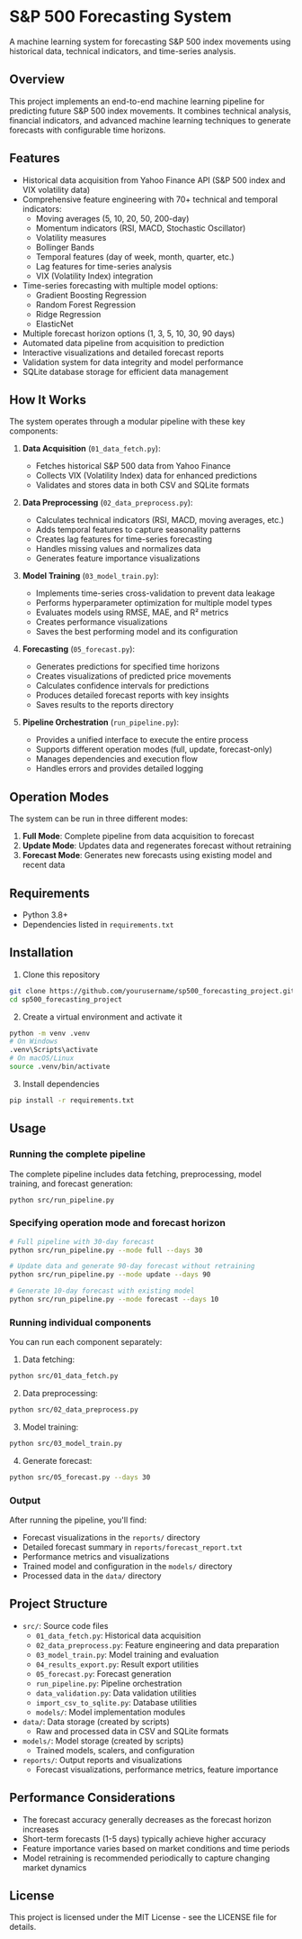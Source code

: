 # S&P 500 Forecasting System

A machine learning system for forecasting S&P 500 index movements using historical data, technical indicators, and time-series analysis.

## Overview

This project implements an end-to-end machine learning pipeline for predicting future S&P 500 index movements. It combines technical analysis, financial indicators, and advanced machine learning techniques to generate forecasts with configurable time horizons.

## Features

- Historical data acquisition from Yahoo Finance API (S&P 500 index and VIX volatility data)
- Comprehensive feature engineering with 70+ technical and temporal indicators:
  - Moving averages (5, 10, 20, 50, 200-day)
  - Momentum indicators (RSI, MACD, Stochastic Oscillator)
  - Volatility measures
  - Bollinger Bands
  - Temporal features (day of week, month, quarter, etc.)
  - Lag features for time-series analysis
  - VIX (Volatility Index) integration
- Time-series forecasting with multiple model options:
  - Gradient Boosting Regression
  - Random Forest Regression
  - Ridge Regression
  - ElasticNet
- Multiple forecast horizon options (1, 3, 5, 10, 30, 90 days)
- Automated data pipeline from acquisition to prediction
- Interactive visualizations and detailed forecast reports
- Validation system for data integrity and model performance
- SQLite database storage for efficient data management

## How It Works

The system operates through a modular pipeline with these key components:

1. **Data Acquisition** (`01_data_fetch.py`):
   - Fetches historical S&P 500 data from Yahoo Finance
   - Collects VIX (Volatility Index) data for enhanced predictions
   - Validates and stores data in both CSV and SQLite formats

2. **Data Preprocessing** (`02_data_preprocess.py`):
   - Calculates technical indicators (RSI, MACD, moving averages, etc.)
   - Adds temporal features to capture seasonality patterns
   - Creates lag features for time-series forecasting
   - Handles missing values and normalizes data
   - Generates feature importance visualizations

3. **Model Training** (`03_model_train.py`):
   - Implements time-series cross-validation to prevent data leakage
   - Performs hyperparameter optimization for multiple model types
   - Evaluates models using RMSE, MAE, and R² metrics
   - Creates performance visualizations
   - Saves the best performing model and its configuration

4. **Forecasting** (`05_forecast.py`):
   - Generates predictions for specified time horizons
   - Creates visualizations of predicted price movements
   - Calculates confidence intervals for predictions
   - Produces detailed forecast reports with key insights
   - Saves results to the reports directory

5. **Pipeline Orchestration** (`run_pipeline.py`):
   - Provides a unified interface to execute the entire process
   - Supports different operation modes (full, update, forecast-only)
   - Manages dependencies and execution flow
   - Handles errors and provides detailed logging

## Operation Modes

The system can be run in three different modes:

1. **Full Mode**: Complete pipeline from data acquisition to forecast
2. **Update Mode**: Updates data and regenerates forecast without retraining
3. **Forecast Mode**: Generates new forecasts using existing model and recent data

## Requirements

- Python 3.8+
- Dependencies listed in `requirements.txt`

## Installation

1. Clone this repository
```bash
git clone https://github.com/yourusername/sp500_forecasting_project.git
cd sp500_forecasting_project
```

2. Create a virtual environment and activate it
```bash
python -m venv .venv
# On Windows
.venv\Scripts\activate
# On macOS/Linux
source .venv/bin/activate
```

3. Install dependencies
```bash
pip install -r requirements.txt
```

## Usage

### Running the complete pipeline

The complete pipeline includes data fetching, preprocessing, model training, and forecast generation:

```bash
python src/run_pipeline.py
```

### Specifying operation mode and forecast horizon

```bash
# Full pipeline with 30-day forecast
python src/run_pipeline.py --mode full --days 30

# Update data and generate 90-day forecast without retraining
python src/run_pipeline.py --mode update --days 90

# Generate 10-day forecast with existing model
python src/run_pipeline.py --mode forecast --days 10
```

### Running individual components

You can run each component separately:

1. Data fetching:
```bash
python src/01_data_fetch.py
```

2. Data preprocessing:
```bash
python src/02_data_preprocess.py
```

3. Model training:
```bash
python src/03_model_train.py
```

4. Generate forecast:
```bash
python src/05_forecast.py --days 30
```

### Output

After running the pipeline, you'll find:
- Forecast visualizations in the `reports/` directory
- Detailed forecast summary in `reports/forecast_report.txt`
- Performance metrics and visualizations
- Trained model and configuration in the `models/` directory
- Processed data in the `data/` directory

## Project Structure

- `src/`: Source code files
  - `01_data_fetch.py`: Historical data acquisition
  - `02_data_preprocess.py`: Feature engineering and data preparation
  - `03_model_train.py`: Model training and evaluation
  - `04_results_export.py`: Result export utilities
  - `05_forecast.py`: Forecast generation
  - `run_pipeline.py`: Pipeline orchestration
  - `data_validation.py`: Data validation utilities
  - `import_csv_to_sqlite.py`: Database utilities
  - `models/`: Model implementation modules
- `data/`: Data storage (created by scripts)
  - Raw and processed data in CSV and SQLite formats
- `models/`: Model storage (created by scripts)
  - Trained models, scalers, and configuration
- `reports/`: Output reports and visualizations
  - Forecast visualizations, performance metrics, feature importance

## Performance Considerations

- The forecast accuracy generally decreases as the forecast horizon increases
- Short-term forecasts (1-5 days) typically achieve higher accuracy
- Feature importance varies based on market conditions and time periods
- Model retraining is recommended periodically to capture changing market dynamics

## License

This project is licensed under the MIT License - see the LICENSE file for details.